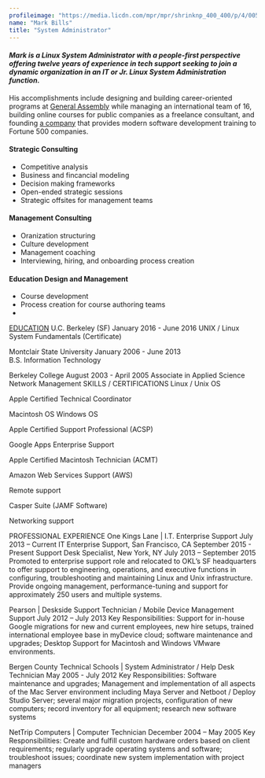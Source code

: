 ```yaml
---
profileimage: "https://media.licdn.com/mpr/mpr/shrinknp_400_400/p/4/005/0a5/279/2bc6486.jpg"
name: "Mark Bills"
title: "System Administrator"
---
```


#### *Mark is a Linux System Administrator with a people-first perspective offering twelve years of experience in tech support seeking to join a dynamic organization in an IT or Jr. Linux System Administration function.*

His accomplishments include designing and building career-oriented programs at [General Assembly](http://generalassemb.ly) while managing an international team of 16, building online courses for public companies as a freelance consultant, and founding [a company](http://www.wheelhouse.io) that provides modern software development training to Fortune 500 companies.


#### Strategic Consulting
* Competitive analysis
* Business and fincancial modeling
* Decision making frameworks
* Open-ended strategic sessions
* Strategic offsites for management teams

#### Management Consulting
* Oranization structuring
* Culture development
* Management coaching
* Interviewing, hiring, and onboarding process creation

#### Education Design and Management
* Course development
* Process creation for course authoring teams
*	

 
<u>EDUCATION</u>
U.C. Berkeley (SF)							January 2016 - June 2016
UNIX / Linux System Fundamentals (Certificate)

Montclair State University 						January 2006 - June 2013		
B.S. Information Technology

Berkeley College							August 2003 - April 2005 
Associate in Applied Science
Network Management
SKILLS / CERTIFICATIONS	
Linux / Unix OS

Apple Certified Technical Coordinator 	

Macintosh OS
Windows OS

Apple Certified Support Professional (ACSP)

Google Apps Enterprise Support


Apple Certified Macintosh Technician (ACMT)

Amazon Web Services Support (AWS) 

Remote support

Casper Suite (JAMF Software)

Networking support 



PROFESSIONAL EXPERIENCE
One Kings Lane | I.T. Enterprise Support
July 2013 – Current
IT Enterprise Support, San Francisco, CA                                                        September 2015 - Present
Support Desk Specialist, New York, NY                                                           July 2013 – September 2015
  Promoted to enterprise support role and relocated to OKL’s SF headquarters to offer support to engineering, operations, and executive functions in configuring, troubleshooting and maintaining Linux and Unix infrastructure. Provide ongoing management, performance-tuning and support for approximately 250 users and multiple systems. 

Pearson | Deskside Support Technician / Mobile Device Management Support		 July 2012 – July 2013
Key Responsibilities: Support for in-house Google migrations for new and current employees, new hire setups, trained international employee base in myDevice cloud; software maintenance and upgrades; Desktop Support for Macintosh and Windows VMware environments.

Bergen County Technical Schools | System Administrator / Help Desk Technician 	May 2005  - July 2012
Key Responsibilities: Software maintenance and upgrades; Management and implementation of all aspects of the 
Mac Server environment including Maya Server and Netboot / Deploy Studio Server; several major migration 
projects, configuration of new computers; record inventory for all equipment; research new software systems


NetTrip Computers | Computer Technician					December 2004 – May 2005
Key Responsibilities: Create and fulfill custom hardware orders based on client requirements; regularly upgrade operating systems and software; troubleshoot issues; coordinate new system implementation with project managers

 




